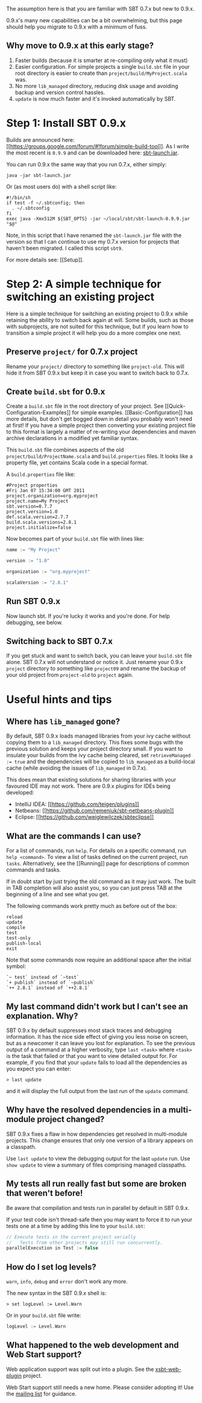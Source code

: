 [sbt-launch.jar]: http://repo.typesafe.com/typesafe/ivy-releases/org.scala-tools.sbt/sbt-launch/0.9.9/sbt-launch.jar
[mailing list]: http://groups.google.com/group/simple-build-tool/
[xsbt-web-plugin]: https://github.com/siasia/xsbt-web-plugin

The assumption here is that you are familiar with SBT 0.7.x but new to 0.9.x.

0.9.x's many new capabilities can be a bit overwhelming, but this page should help you migrate to 0.9.x with a minimum of fuss.  

## Why move to 0.9.x at this early stage?

 1. Faster builds (because it is smarter at re-compiling only what it must)
 1. Easier configuration.  For simple projects a single `build.sbt` file in your root directory is easier to create than `project/build/MyProject.scala` was.
 1. No more `lib_managed` directory, reducing disk usage and avoiding backup and version control hassles.
 1. `update` is now much faster and it's invoked automatically by SBT.

# Step 1: Install SBT 0.9.x

Builds are announced here: [[https://groups.google.com/forum/#!forum/simple-build-tool]].  As I write the most recent is `0.9.9` and can be downloaded here: [sbt-launch.jar].

You can run 0.9.x the same way that you run 0.7.x, either simply:

    java -jar sbt-launch.jar

Or (as most users do) with a shell script like:

    #!/bin/sh
    if test -f ~/.sbtconfig; then
      . ~/.sbtconfig
    fi
    exec java -Xmx512M ${SBT_OPTS} -jar ~/local/sbt/sbt-launch-0.9.9.jar "$@"

Note, in this script that I have renamed the `sbt-launch.jar` file with the version so that I can continue to use my 0.7.x version for projects that haven't been migrated.  I called this script `sbt9`.

For more details see: [[Setup]].

# Step 2: A simple technique for switching an existing project

Here is a simple technique for switching an existing project to 0.9.x while retaining the ability to switch back again at will.  Some builds, such as those with subprojects, are not suited for this technique, but if you learn how to transition a simple project it will help you do a more complex one next.

## Preserve `project/` for 0.7.x project

Rename your `project/` directory to something like `project-old`.  This will hide it from SBT 0.9.x but keep it in case you want to switch back to 0.7.x.

## Create `build.sbt` for 0.9.x

Create a `build.sbt` file in the root directory of your project. See [[Quick-Configuration-Examples]] for simple examples. [[Basic-Configuration]] has more details, but don't get bogged down in detail you probably won't need at first! If you have a simple project then converting your existing project file to this format is largely a matter of re-writing your dependencies and maven archive declarations in a modified yet familiar syntax.

This `build.sbt` file combines aspects of the old `project/build/ProjectName.scala` and `build.properties` files.  It looks like a property file, yet contains Scala code in a special format.

A `build.properties` file like:

    #Project properties
    #Fri Jan 07 15:34:00 GMT 2011
    project.organization=org.myproject
    project.name=My Project
    sbt.version=0.7.7
    project.version=1.0
    def.scala.version=2.7.7
    build.scala.versions=2.8.1
    project.initialize=false

Now becomes part of your `build.sbt` file with lines like:

```scala
name := "My Project"

version := "1.0"

organization := "org.myproject"

scalaVersion := "2.8.1"
```

## Run SBT 0.9.x

Now launch sbt.  If you're lucky it works and you're done.  For help debugging, see below.

## Switching back to SBT 0.7.x

If you get stuck and want to switch back, you can leave your `build.sbt` file alone. SBT 0.7.x will not understand or notice it. Just rename your 0.9.x `project` directory to something like `project09` and rename the backup of your old project from `project-old` to `project` again.

# Useful hints and tips

## Where has `lib_managed` gone?

By default, SBT 0.9.x loads managed libraries from your ivy cache without copying them to a `lib_managed` directory. This fixes some bugs with the previous solution and keeps your project directory small. If you want to insulate your builds from the ivy cache being cleared, set `retrieveManaged := true` and the dependencies will be copied to `lib_managed` as a build-local cache (while avoiding the issues of `lib_managed` in 0.7.x).

This does mean that existing solutions for sharing libraries with your favoured IDE may not work.  There are 0.9.x plugins for IDEs being developed:

* IntelliJ IDEA: [[https://github.com/teigen/plugins]]
* Netbeans: [[https://github.com/remeniuk/sbt-netbeans-plugin]]
* Eclipse: [[https://github.com/weiglewilczek/sbteclipse]]

## What are the commands I can use?

For a list of commands, run `help`.  For details on a specific command, run `help <command>`.  To view a list of tasks defined on the current project, run `tasks`.  Alternatively, see the [[Running]] page for descriptions of common commands and tasks.

If in doubt start by just trying the old command as it may just work.  The built in TAB completion will also assist you, so you can just press TAB at the beginning of a line and see what you get.

The following commands work pretty much as before out of the box:

    reload
    update
    compile
    test
    test-only
    publish-local
    exit

Note that some commands now require an additional space after the initial symbol:

    `~ test` instead of `~test`
    `+ publish` instead of `~publish`
    `++ 2.8.1` instead of `++2.8.1`

## My last command didn't work but I can't see an explanation. Why?

SBT 0.9.x by default suppresses most stack traces and debugging information.  It has the nice side effect of giving you less noise on screen, but as a newcomer it can leave you lost for explanation.  To see the previous output of a command at a higher verbosity, type `last <task>` where `<task>` is the task that failed or that you want to view detailed output for.  For example, if you find that your `update` fails to load all the dependencies as you expect you can enter:

```text
> last update
```

and it will display the full output from the last run of the `update` command.

## Why have the resolved dependencies in a multi-module project changed?

SBT 0.9.x fixes a flaw in how dependencies get resolved in multi-module projects.  This change ensures that only one version of a library appears on a classpath.

Use `last update` to view the debugging output for the last `update` run.  Use `show update` to view a summary of files comprising managed classpaths.

## My tests all run really fast but some are broken that weren't before!

Be aware that compilation and tests run in parallel by default in SBT 0.9.x.

If your test code isn't thread-safe then you may want to force it to run your tests one at a time by adding this line to your `build.sbt`:

```scala
// Execute tests in the current project serially
//   Tests from other projects may still run concurrently.
parallelExecution in Test := false
```

## How do I set log levels?

`warn`, `info`, `debug` and `error` don't work any more.

The new syntax in the SBT 0.9.x shell is:
```text
> set logLevel := Level.Warn
```

Or in your `build.sbt` file write:

```scala
logLevel := Level.Warn
```

## What happened to the web development and Web Start support?

Web application support was split out into a plugin.  See the [xsbt-web-plugin] project.

Web Start support still needs a new home.  Please consider adopting it!  Use the [mailing list] for guidance.
